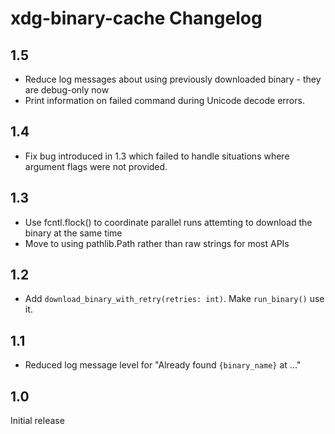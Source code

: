 # xdg-binary-cache Changelog

## 1.5

* Reduce log messages about using previously downloaded binary - they are debug-only now
* Print information on failed command during Unicode decode errors.

## 1.4

* Fix bug introduced in 1.3 which failed to handle situations where argument flags were not provided.

## 1.3

* Use fcntl.flock() to coordinate parallel runs attemting to download the binary at the same time
* Move to using pathlib.Path rather than raw strings for most APIs

## 1.2

* Add `download_binary_with_retry(retries: int)`. Make `run_binary()` use it.

## 1.1

* Reduced log message level for "Already found `{binary_name}` at ..."

## 1.0

Initial release
